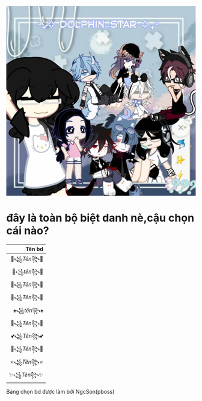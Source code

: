![testing](Images/Messenger_creation_1377172403569590.jpeg)
# đây là toàn bộ biệt danh nè,cậu chọn cái nào?
|   Tên bd  |
|----------:|
| 💖꧁_Tên_꧂💖 |       
| 🌸꧁_tên_꧂🌸 |
| 🧿꧁_Tên_꧂🧿 |
| 🎀꧁_Tên_꧂🎀 |
| ♠️꧁_tên_꧂♠ | 
| 🌷꧁_Tên_꧂🌷 |
| 💕꧁_Tên_꧂💕 |
| 🦋꧁_Tên_꧂🦋 |
| ⭐꧁_Tên_꧂⭐ |
| ✨꧁_Tên_꧂✨ |


Bảng chọn bd được làm bởi NgcSon(pboss)

